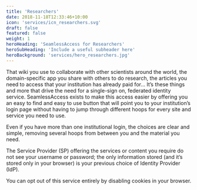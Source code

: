 ```yaml
---
title: 'Researchers'
date: 2018-11-18T12:33:46+10:00
icon: 'services/icn_researchers.svg'
draft: false
featured: false
weight: 1
heroHeading: 'SeamlessAccess for Researchers'
heroSubHeading: 'Include a useful subheader here'
heroBackground: 'services/hero_researchers.jpg'
---
```


That wiki you use to collaborate with other scientists around the world, the domain-specific app you share with others to do research, the articles you need to access that your institution has already paid for… It’s these things and more that drive the need for a single-sign on, federated identity service. SeamlessAccess exists to make this access easier by offering you an easy to find and easy to use button that will point you to your institution’s login page without having to jump through different hoops for every site and service you need to use.

Even if you have more than one institutional login, the choices are clear and simple, removing several hoops from between you and the material you need.

The Service Provider (SP) offering the services or content you require do not see your username or password; the only information stored (and it’s stored only in your browser) is your previous choice of Identity Provider (IdP).

You can opt out of this service entirely by disabling cookies in your browser.
